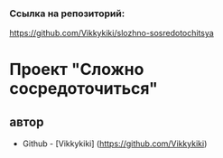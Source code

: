### Ссылка на репозиторий:

https://github.com/Vikkykiki/slozhno-sosredotochitsya

# Проект "Сложно сосредоточиться"

## автор
- Github - [Vikkykiki] (https://github.com/Vikkykiki)